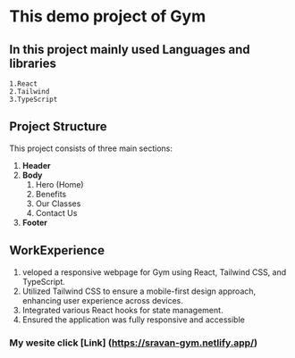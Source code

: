
# This demo project of Gym 
## In this project mainly used Languages and libraries
    1.React
    2.Tailwind
    3.TypeScript

    
## Project Structure

This project consists of three main sections:

1. **Header**
2. **Body**
   1. Hero (Home)
   2. Benefits
   3. Our Classes
   4. Contact Us
3. **Footer**

## WorkExperience
 1. veloped a responsive webpage for Gym using React, Tailwind CSS, and TypeScript.
 2. Utilized Tailwind CSS to ensure a mobile-first design approach, enhancing user experience across devices.
 3. Integrated various React hooks for state management.
 4. Ensured the application was fully responsive and accessible   
### My wesite  click [Link] (https://sravan-gym.netlify.app/)
